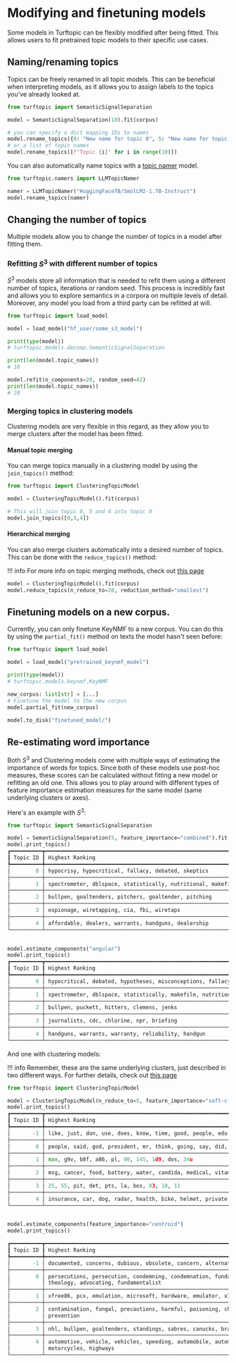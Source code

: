 # Modifying and finetuning models

Some models in Turftopic can be flexibly modified after being fitted.
This allows users to fit pretrained topic models to their specific use cases.

## Naming/renaming topics

Topics can be freely renamed in all topic models.
This can be beneficial when interpreting models, as it allows you to assign labels to the topics you've already looked at. 

```python
from turftopic import SemanticSignalSeparation

model = SemanticSignalSeparation(10).fit(corpus)

# you can specify a dict mapping IDs to names
model.rename_topics({0: "New name for topic 0", 5: "New name for topic 5"})
# or a list of topic names
model.rename_topics([f"Topic {i}" for i in range(10)])
```

You can also automatically name topics with a [topic namer](namers.md) model.

```python
from turftopic.namers import LLMTopicNamer

namer = LLMTopicNamer("HuggingFaceTB/SmolLM2-1.7B-Instruct")
model.rename_topics(namer)
```

## Changing the number of topics

Multiple models allow you to change the number of topics in a model after fitting them.

### Refitting $S^3$ with different number of topics

$S^3$ models store all information that is needed to refit them using a different number of topics, iterations or random seed.
This process is incredibly fast and allows you to explore semantics in a corpora on multiple levels of detail.
Moreover, any model you load from a third party can be refitted at will.

```python
from turftopic import load_model

model = load_model("hf_user/some_s3_model")

print(type(model))
# turftopic.models.decomp.SemanticSignalSeparation

print(len(model.topic_names))
# 10

model.refit(n_components=20, random_seed=42)
print(len(model.topic_names))
# 20
```

### Merging topics in clustering models

Clustering models are very flexible in this regard, as they allow you to merge clusters after the model has been fitted.

#### Manual topic merging

You can merge topics manually in a clustering model by using the `join_topics()` method:

```python
from turftopic import ClusteringTopicModel

model = ClusteringTopicModel().fit(corpus)

# This will join topic 0, 5 and 4 into topic 0
model.join_topics([0,5,4])
```

#### Hierarchical merging

You can also merge clusters automatically into a desired number of topics.
This can be done with the `reduce_topics()` method:

!!! info
    For more info on topic merging methods, check out [this page](clustering.md)

```python
model = ClusteringTopicModel().fit(corpus)
model.reduce_topics(n_reduce_to=20, reduction_method="smallest")
```

## Finetuning models on a new corpus.

Currently, you can only finetune KeyNMF to a new corpus.
You can do this by using the `partial_fit()` method on texts the model hasn't seen before:

```python
from turftopic import load_model

model = load_model("pretrained_keynmf_model")

print(type(model))
# turftopic.models.keynmf.KeyNMF

new_corpus: list[str] = [...]
# Finetune the model to the new corpus
model.partial_fit(new_corpus)

model.to_disk("finetuned_model/")
```


## Re-estimating word importance

Both $S^3$ and Clustering models come with multiple ways of estimating the importance of words for topics.
Since both of these models use post-hoc measures, these scores can be calculated without fitting a new model or refitting an old one.
This allows you to play around with different types of feature importance estimation measures for the same model (same underlying clusters or axes).

Here's an example with $S^3$:
```python
from turftopic import SemanticSignalSeparation

model = SemanticSignalSeparation(5, feature_importance="combined").fit(corpus)
model.print_topics()
┏━━━━━━━━━━┳━━━━━━━━━━━━━━━━━━━━━━━━━━━━━━━━━━━━━━━━━━━━━━━━━━━━━━━━━━━━━━┳━━━━━━━━━━━━━━━━━━━━━━━━━━━━━━━━━━━━━━━━━━━━━━━━━━━━━━━┓
┃ Topic ID ┃ Highest Ranking                                              ┃ Lowest Ranking                                        ┃
┡━━━━━━━━━━╇━━━━━━━━━━━━━━━━━━━━━━━━━━━━━━━━━━━━━━━━━━━━━━━━━━━━━━━━━━━━━━╇━━━━━━━━━━━━━━━━━━━━━━━━━━━━━━━━━━━━━━━━━━━━━━━━━━━━━━━┩
│        0 │ hypocrisy, hypocritical, fallacy, debated, skeptics          │ xfree86, emulator, codes, 9600, cd300                 │
├──────────┼──────────────────────────────────────────────────────────────┼───────────────────────────────────────────────────────┤
│        1 │ spectrometer, dblspace, statistically, nutritional, makefile │ uh, um, yeah, hm, oh                                  │
├──────────┼──────────────────────────────────────────────────────────────┼───────────────────────────────────────────────────────┤
│        2 │ bullpen, goaltenders, pitchers, goaltender, pitching         │ intel, nsa, spying, encrypt, terrorism                │
├──────────┼──────────────────────────────────────────────────────────────┼───────────────────────────────────────────────────────┤
│        3 │ espionage, wiretapping, cia, fbi, wiretaps                   │ agnosticism, agnostic, upgrading, affordable, cheaper │
├──────────┼──────────────────────────────────────────────────────────────┼───────────────────────────────────────────────────────┤
│        4 │ affordable, dealers, warrants, handguns, dealership          │ semitic, theologians, judaism, persecuted, pagan      │
└──────────┴──────────────────────────────────────────────────────────────┴───────────────────────────────────────────────────────┘


model.estimate_components("angular")
model.print_topics()
┏━━━━━━━━━━┳━━━━━━━━━━━━━━━━━━━━━━━━━━━━━━━━━━━━━━━━━━━━━━━━━━━━━━━━━━━━━━┳━━━━━━━━━━━━━━━━━━━━━━━━━━━━━━━━━━━━━━━━━━━━━━━━━━━━━━━━━━┓
┃ Topic ID ┃ Highest Ranking                                              ┃ Lowest Ranking                                           ┃
┡━━━━━━━━━━╇━━━━━━━━━━━━━━━━━━━━━━━━━━━━━━━━━━━━━━━━━━━━━━━━━━━━━━━━━━━━━━╇━━━━━━━━━━━━━━━━━━━━━━━━━━━━━━━━━━━━━━━━━━━━━━━━━━━━━━━━━━┩
│        0 │ hypocritical, debated, hypotheses, misconceptions, fallacy   │ diagnostics, win31, modems, cd300, gd3004                │
├──────────┼──────────────────────────────────────────────────────────────┼──────────────────────────────────────────────────────────┤
│        1 │ spectrometer, dblspace, statistically, makefile, nutritional │ ye, sub, naked, experiences, uh                          │
├──────────┼──────────────────────────────────────────────────────────────┼──────────────────────────────────────────────────────────┤
│        2 │ bullpen, puckett, hitters, clemens, jenks                    │ encryption, encrypt, intel, cryptosystem, cryptosystems  │
├──────────┼──────────────────────────────────────────────────────────────┼──────────────────────────────────────────────────────────┤
│        3 │ journalists, cdc, chlorine, npr, briefing                    │ values, ratios, upgrading, calculations, inherit         │
├──────────┼──────────────────────────────────────────────────────────────┼──────────────────────────────────────────────────────────┤
│        4 │ handguns, warrants, warranty, reliability, handgun           │ nutritional, metabolism, deuteronomy, pathology, hormone │
└──────────┴──────────────────────────────────────────────────────────────┴──────────────────────────────────────────────────────────┘

```

And one with clustering models:

!!! info
    Remember, these are the same underlying clusters, just described in two different ways. For further details, check out [this page](clustering.md)

```python
from turftopic import ClusteringTopicModel

model = ClusteringTopicModel(n_reduce_to=5, feature_importance="soft-c-tf-idf").fit(corpus)
model.print_topics()
┏━━━━━━━━━━┳━━━━━━━━━━━━━━━━━━━━━━━━━━━━━━━━━━━━━━━━━━━━━━━━━━━━━━━━━━━━━━━━━━━━━━━━━━━━┓
┃ Topic ID ┃ Highest Ranking                                                            ┃
┡━━━━━━━━━━╇━━━━━━━━━━━━━━━━━━━━━━━━━━━━━━━━━━━━━━━━━━━━━━━━━━━━━━━━━━━━━━━━━━━━━━━━━━━━┩
│       -1 │ like, just, don, use, does, know, time, good, people, edu                  │
├──────────┼────────────────────────────────────────────────────────────────────────────┤
│        0 │ people, said, god, president, mr, think, going, say, did, myers            │
├──────────┼────────────────────────────────────────────────────────────────────────────┤
│        1 │ max, g9v, b8f, a86, pl, 00, 145, 1d9, dos, 34u                             │
├──────────┼────────────────────────────────────────────────────────────────────────────┤
│        2 │ msg, cancer, food, battery, water, candida, medical, vitamin, yeast, diet  │
├──────────┼────────────────────────────────────────────────────────────────────────────┤
│        3 │ 25, 55, pit, det, pts, la, bos, 03, 10, 11                                 │
├──────────┼────────────────────────────────────────────────────────────────────────────┤
│        4 │ insurance, car, dog, radar, health, bike, helmet, private, detector, speed │
└──────────┴────────────────────────────────────────────────────────────────────────────┘


model.estimate_components(feature_importance="centroid")
model.print_topics()

┏━━━━━━━━━━┳━━━━━━━━━━━━━━━━━━━━━━━━━━━━━━━━━━━━━━━━━━━━━━━━━━━━━━━━━━━━━━━━━━━━━━━━━━━━━━━━━━━━━━━━━━━━━━━━━━━━━━┓
┃ Topic ID ┃ Highest Ranking                                                                                      ┃
┡━━━━━━━━━━╇━━━━━━━━━━━━━━━━━━━━━━━━━━━━━━━━━━━━━━━━━━━━━━━━━━━━━━━━━━━━━━━━━━━━━━━━━━━━━━━━━━━━━━━━━━━━━━━━━━━━━━┩
│       -1 │ documented, concerns, dubious, obsolete, concern, alternative, et4000, complaints, cx, discussed     │
├──────────┼──────────────────────────────────────────────────────────────────────────────────────────────────────┤
│        0 │ persecutions, persecution, condemning, condemnation, fundamentalists, persecuted, fundamentalism,    │
│          │ theology, advocating, fundamentalist                                                                 │
├──────────┼──────────────────────────────────────────────────────────────────────────────────────────────────────┤
│        1 │ xfree86, pcx, emulation, microsoft, hardware, emulator, x11r5, netware, workstations, chipset        │
├──────────┼──────────────────────────────────────────────────────────────────────────────────────────────────────┤
│        2 │ contamination, fungal, precautions, harmful, poisoning, chemicals, treatments, toxicity, dangers,    │
│          │ prevention                                                                                           │
├──────────┼──────────────────────────────────────────────────────────────────────────────────────────────────────┤
│        3 │ nhl, bullpen, goaltenders, standings, sabres, canucks, braves, mlb, flyers, playoffs                 │
├──────────┼──────────────────────────────────────────────────────────────────────────────────────────────────────┤
│        4 │ automotive, vehicle, vehicles, speeding, automobile, automobiles, driving, motorcycling,             │
│          │ motorcycles, highways                                                                                │
└──────────┴───────────────────────────────────────────────────────────────────────────#───────────────────────────┘

```



